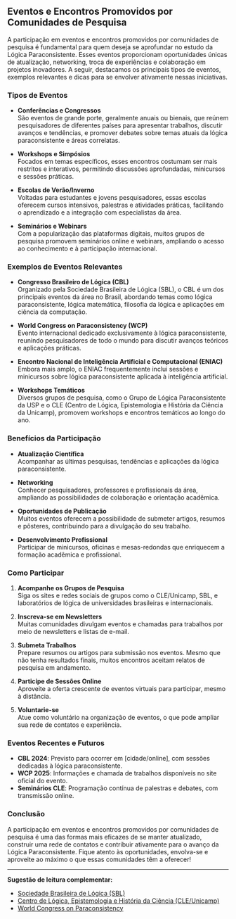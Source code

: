 
## Eventos e Encontros Promovidos por Comunidades de Pesquisa

A participação em eventos e encontros promovidos por comunidades de pesquisa é fundamental para quem deseja se aprofundar no estudo da Lógica Paraconsistente. Esses eventos proporcionam oportunidades únicas de atualização, networking, troca de experiências e colaboração em projetos inovadores. A seguir, destacamos os principais tipos de eventos, exemplos relevantes e dicas para se envolver ativamente nessas iniciativas.

### Tipos de Eventos

- **Conferências e Congressos**  
  São eventos de grande porte, geralmente anuais ou bienais, que reúnem pesquisadores de diferentes países para apresentar trabalhos, discutir avanços e tendências, e promover debates sobre temas atuais da lógica paraconsistente e áreas correlatas.

- **Workshops e Simpósios**  
  Focados em temas específicos, esses encontros costumam ser mais restritos e interativos, permitindo discussões aprofundadas, minicursos e sessões práticas.

- **Escolas de Verão/Inverno**  
  Voltadas para estudantes e jovens pesquisadores, essas escolas oferecem cursos intensivos, palestras e atividades práticas, facilitando o aprendizado e a integração com especialistas da área.

- **Seminários e Webinars**  
  Com a popularização das plataformas digitais, muitos grupos de pesquisa promovem seminários online e webinars, ampliando o acesso ao conhecimento e à participação internacional.

### Exemplos de Eventos Relevantes

- **Congresso Brasileiro de Lógica (CBL)**  
  Organizado pela Sociedade Brasileira de Lógica (SBL), o CBL é um dos principais eventos da área no Brasil, abordando temas como lógica paraconsistente, lógica matemática, filosofia da lógica e aplicações em ciência da computação.

- **World Congress on Paraconsistency (WCP)**  
  Evento internacional dedicado exclusivamente à lógica paraconsistente, reunindo pesquisadores de todo o mundo para discutir avanços teóricos e aplicações práticas.

- **Encontro Nacional de Inteligência Artificial e Computacional (ENIAC)**  
  Embora mais amplo, o ENIAC frequentemente inclui sessões e minicursos sobre lógica paraconsistente aplicada à inteligência artificial.

- **Workshops Temáticos**  
  Diversos grupos de pesquisa, como o Grupo de Lógica Paraconsistente da USP e o CLE (Centro de Lógica, Epistemologia e História da Ciência da Unicamp), promovem workshops e encontros temáticos ao longo do ano.

### Benefícios da Participação

- **Atualização Científica**  
  Acompanhar as últimas pesquisas, tendências e aplicações da lógica paraconsistente.

- **Networking**  
  Conhecer pesquisadores, professores e profissionais da área, ampliando as possibilidades de colaboração e orientação acadêmica.

- **Oportunidades de Publicação**  
  Muitos eventos oferecem a possibilidade de submeter artigos, resumos e pôsteres, contribuindo para a divulgação do seu trabalho.

- **Desenvolvimento Profissional**  
  Participar de minicursos, oficinas e mesas-redondas que enriquecem a formação acadêmica e profissional.

### Como Participar

1. **Acompanhe os Grupos de Pesquisa**  
   Siga os sites e redes sociais de grupos como o CLE/Unicamp, SBL, e laboratórios de lógica de universidades brasileiras e internacionais.

2. **Inscreva-se em Newsletters**  
   Muitas comunidades divulgam eventos e chamadas para trabalhos por meio de newsletters e listas de e-mail.

3. **Submeta Trabalhos**  
   Prepare resumos ou artigos para submissão nos eventos. Mesmo que não tenha resultados finais, muitos encontros aceitam relatos de pesquisa em andamento.

4. **Participe de Sessões Online**  
   Aproveite a oferta crescente de eventos virtuais para participar, mesmo à distância.

5. **Voluntarie-se**  
   Atue como voluntário na organização de eventos, o que pode ampliar sua rede de contatos e experiência.

### Eventos Recentes e Futuros

- **CBL 2024**: Previsto para ocorrer em [cidade/online], com sessões dedicadas à lógica paraconsistente.
- **WCP 2025**: Informações e chamada de trabalhos disponíveis no site oficial do evento.
- **Seminários CLE**: Programação contínua de palestras e debates, com transmissão online.

### Conclusão

A participação em eventos e encontros promovidos por comunidades de pesquisa é uma das formas mais eficazes de se manter atualizado, construir uma rede de contatos e contribuir ativamente para o avanço da Lógica Paraconsistente. Fique atento às oportunidades, envolva-se e aproveite ao máximo o que essas comunidades têm a oferecer!

---

**Sugestão de leitura complementar:**  
- [Sociedade Brasileira de Lógica (SBL)](https://www.sbl.org.br)  
- [Centro de Lógica, Epistemologia e História da Ciência (CLE/Unicamp)](https://www.cle.unicamp.br)  
- [World Congress on Paraconsistency](https://www.paraconsistency.org)

```
